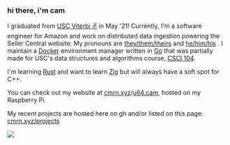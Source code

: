 ### hi there, i'm cam

I graduated from [USC Viterbi ✌️](https://viterbischool.usc.edu/) in May '21! Currently, I'm a software engineer for Amazon and work on distributed data ingestion powering the Seller Central website. My pronouns are [they/them/theirs](https://pronoun.is/they/.../themselves) and [he/him/his](https://pronoun.is/he/.../himself) . 
I maintain a [Docker](https://docker.com) environment manager written in [Go](https://golang.org/) that was partially made for USC's data structures and algorithms course,
[CSCI 104](https://github.com/csci104/docker).

I'm learning [Rust](https://rustlang.org) and want to learn [Zig](https://ziglang.org/) but will always have a soft spot for C++.

You can check out my website at [cmrn.xyz](https://cmrn.xyz)/[u64.cam](http://u64.cam), hosted on my Raspberry Pi. 


My recent projects are hosted here on gh and/or listed on this page: [cmrn.xyz/projects](https://cmrn.xyz/projects.html)

<div>
<a href="https://github.com/anuraghazra/github-readme-stats">
  <img align="left" src="https://github-readme-stats.vercel.app/api/top-langs/?username=camerondurham&hide=php,html,tex&langs_count=8&layout=compact&theme=light" />
</a>
  
</div>

<!--
**camerondurham/camerondurham** is a ✨ _special_ ✨ repository because its `README.md` (this file) appears on your GitHub profile.

<a href="https://github.com/anuraghazra/github-readme-stats">
  <img align="left" src="https://github-readme-stats.vercel.app/api/top-langs/?username=camerondurham&hide=php,html&langs_count=5&layout=compact&theme=dark" />
</a>

-->
